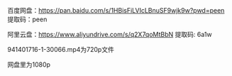 百度网盘：https://pan.baidu.com/s/1HBisFiLVIcLBnuSF9wjk9w?pwd=peen 
提取码：peen

阿里云盘：https://www.aliyundrive.com/s/q2X7qoMtBbN
提取码: 6a1w

941401716-1-30066.mp4为720p文件

网盘里为1080p
